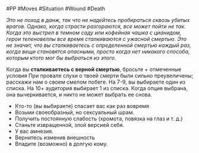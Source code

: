 #PP #Moves #Situation #Wound #Death 

*Это не поход в данж, так что не надейтесь пробираться сквозь убитых врагов. Однако, когда страсти разгораются, все может пойти не так. Когда это выстрел в темном саду или кофейная чашка с цианидом, герои теленовеллы все время сталкиваются с ужасной смертью. Это не значит, что вы сталкиваетесь с определенной смертью каждый раз, когда вещи становятся опасными, просто когда нет никакого способа, которым ктото мог бы выбраться из этого.*

Когда вы **сталкиваетесь с верной смертью**, бросьте + отмеченные условия При провале слухи о твоей смерти были сильно преувеличены; расскажи нам о своем смелом побеге. На 7-9, вы выбираете один из списка. На 10+ аудитория выбирает 1 из списка. Когда опция выбрана, она вычеркивается, и никто не может выбрать ее снова.
- Кто-то (вы выбираете) спасает вас как раз вовремя 
- Возьми своеобразный, но сексуальный шрам.
- Получить постоянную слабость (хромота, повязка на глаз и т. д.) 
- Станьте извращенной, злой версией себя. 
- У вас амнезия.
- Вернитесь изменив внешность 
- Впадите (возможно) в долгую кому.